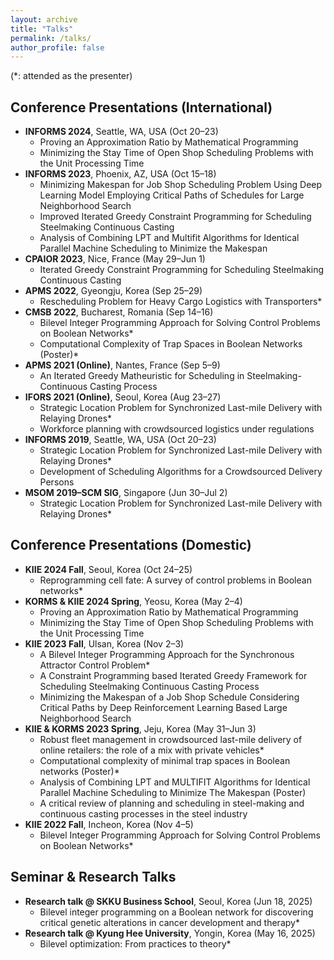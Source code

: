 ```yaml
---
layout: archive
title: "Talks"
permalink: /talks/
author_profile: false
---
```


(*: attended as the presenter)

## Conference Presentations (International)

* **INFORMS 2024**, Seattle, WA, USA (Oct 20–23)
  * Proving an Approximation Ratio by Mathematical Programming
  * Minimizing the Stay Time of Open Shop Scheduling Problems with the Unit Processing Time
* **INFORMS 2023**, Phoenix, AZ, USA (Oct 15–18)
  * Minimizing Makespan for Job Shop Scheduling Problem Using Deep Learning Model Employing Critical Paths of Schedules for Large Neighborhood Search
  * Improved Iterated Greedy Constraint Programming for Scheduling Steelmaking Continuous Casting
  * Analysis of Combining LPT and Multifit Algorithms for Identical Parallel Machine Scheduling to Minimize the Makespan
* **CPAIOR 2023**, Nice, France (May 29–Jun 1)
  * Iterated Greedy Constraint Programming for Scheduling Steelmaking Continuous Casting
* **APMS 2022**, Gyeongju, Korea (Sep 25–29)
  * Rescheduling Problem for Heavy Cargo Logistics with Transporters*
* **CMSB 2022**, Bucharest, Romania (Sep 14–16)
  * Bilevel Integer Programming Approach for Solving Control Problems on Boolean Networks*
  * Computational Complexity of Trap Spaces in Boolean Networks (Poster)*
* **APMS 2021 (Online)**, Nantes, France (Sep 5–9)
  * An Iterated Greedy Matheuristic for Scheduling in Steelmaking-Continuous Casting Process
* **IFORS 2021 (Online)**, Seoul, Korea (Aug 23–27)
  * Strategic Location Problem for Synchronized Last-mile Delivery with Relaying Drones*
  * Workforce planning with crowdsourced logistics under regulations
* **INFORMS 2019**, Seattle, WA, USA (Oct 20–23)
  * Strategic Location Problem for Synchronized Last-mile Delivery with Relaying Drones*
  * Development of Scheduling Algorithms for a Crowdsourced Delivery Persons
* **MSOM 2019–SCM SIG**, Singapore (Jun 30–Jul 2)
  * Strategic Location Problem for Synchronized Last-mile Delivery with Relaying Drones*

## Conference Presentations (Domestic)

* **KIIE 2024 Fall**, Seoul, Korea (Oct 24–25)
  * Reprogramming cell fate: A survey of control problems in Boolean networks*
* **KORMS & KIIE 2024 Spring**, Yeosu, Korea (May 2–4)
  * Proving an Approximation Ratio by Mathematical Programming
  * Minimizing the Stay Time of Open Shop Scheduling Problems with the Unit Processing Time
* **KIIE 2023 Fall**, Ulsan, Korea (Nov 2–3)
  * A Bilevel Integer Programming Approach for the Synchronous Attractor Control Problem*
  * A Constraint Programming based Iterated Greedy Framework for Scheduling Steelmaking Continuous Casting Process
  * Minimizing the Makespan of a Job Shop Schedule Considering Critical Paths by Deep Reinforcement Learning Based Large Neighborhood Search
* **KIIE & KORMS 2023 Spring**, Jeju, Korea (May 31–Jun 3)
  * Robust fleet management in crowdsourced last-mile delivery of online retailers: the role of a mix with private vehicles*
  * Computational complexity of minimal trap spaces in Boolean networks (Poster)*
  * Analysis of Combining LPT and MULTIFIT Algorithms for Identical Parallel Machine Scheduling to Minimize The Makespan (Poster)
  * A critical review of planning and scheduling in steel-making and continuous casting processes in the steel industry
* **KIIE 2022 Fall**, Incheon, Korea (Nov 4–5)
  * Bilevel Integer Programming Approach for Solving Control Problems on Boolean Networks*

## Seminar & Research Talks

* **Research talk @ SKKU Business School**, Seoul, Korea (Jun 18, 2025)
  * Bilevel integer programming on a Boolean network for discovering critical genetic alterations in cancer development and therapy*
* **Research talk @ Kyung Hee University**, Yongin, Korea (May 16, 2025)
  * Bilevel optimization: From practices to theory*
